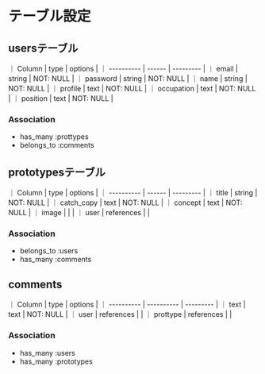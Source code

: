 # テーブル設定

## usersテーブル

｜ Column     | type   | options   |
｜ ---------- | ------ | --------- |
｜ email      | string | NOT: NULL |
｜ password   | string | NOT: NULL |
｜ name       | string | NOT: NULL |
｜ profile    | text   | NOT: NULL |
｜ occupation | text   | NOT: NULL |
｜ position   | text   | NOT: NULL |

### Association

- has_many :prottypes
- belongs_to :comments

## prototypesテーブル

｜ Column     | type       | options   |
｜ ---------- | ------     | --------- |
｜ title      | string     | NOT: NULL |
｜ catch_copy | text       | NOT: NULL |
｜ concept    | text       | NOT: NULL |
｜ image      |            |           |
｜ user       | references |           |

### Association

- belongs_to :users
- has_many :comments

## comments

｜ Column     | type       | options   |
｜ ---------- | ---------- | --------- |
｜ text       | text       | NOT: NULL |
｜ user       | references |           |
｜ prottype   | references |           |


### Association

- has_many :users
- has_many :prototypes
